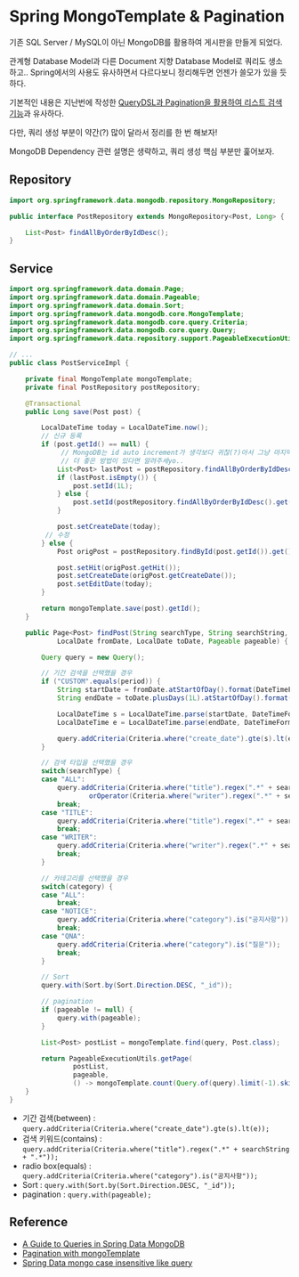 # Spring MongoTemplate & Pagination

기존 SQL Server / MySQL이 아닌 MongoDB를 활용하여 게시판을 만들게 되었다.

관계형 Database Model과 다른 Document 지향 Database Model로 쿼리도 생소하고.. Spring에서의 사용도 유사하면서 다르다보니 정리해두면 언젠가 쓸모가 있을 듯 하다.

기본적인 내용은 지난번에 작성한 [QueryDSL과 Pagination을 활용하여 리스트 검색 기능](https://data-make.tistory.com/671)과 유사하다.

다만, 쿼리 생성 부분이 약간(?) 많이 달라서 정리를 한 번 해보자!

MongoDB Dependency 관련 설명은 생략하고, 쿼리 생성 핵심 부분만 훑어보자.

## Repository

```java
import org.springframework.data.mongodb.repository.MongoRepository;

public interface PostRepository extends MongoRepository<Post, Long> {

	List<Post> findAllByOrderByIdDesc();
}
```

## Service

```java
import org.springframework.data.domain.Page;
import org.springframework.data.domain.Pageable;
import org.springframework.data.domain.Sort;
import org.springframework.data.mongodb.core.MongoTemplate;
import org.springframework.data.mongodb.core.query.Criteria;
import org.springframework.data.mongodb.core.query.Query;
import org.springframework.data.repository.support.PageableExecutionUtils;

// ...
public class PostServiceImpl {

	private final MongoTemplate mongoTemplate;
	private final PostRepository postRepository;

	@Transactional
	public Long save(Post post) {

		LocalDateTime today = LocalDateTime.now();
		// 신규 등록
		if (post.getId() == null) {
             // MongoDB는 id auto increment가 생각보다 귀찮(?)아서 그냥 마지막 게시물 Id를 받아왔다..
             // 더 좋은 방법이 있다면 알려주세yo..
			List<Post> lastPost = postRepository.findAllByOrderByIdDesc();
			if (lastPost.isEmpty()) {
				post.setId(1L);
			} else {
				post.setId(postRepository.findAllByOrderByIdDesc().get(0).getId() + 1);
			}

			post.setCreateDate(today);
         // 수정
		} else {
			Post origPost = postRepository.findById(post.getId()).get();

			post.setHit(origPost.getHit());
			post.setCreateDate(origPost.getCreateDate());
			post.setEditDate(today);
		}

		return mongoTemplate.save(post).getId();
	}

	public Page<Post> findPost(String searchType, String searchString, String category, String period,
			LocalDate fromDate, LocalDate toDate, Pageable pageable) {

		Query query = new Query();

		// 기간 검색을 선택했을 경우
		if ("CUSTOM".equals(period)) {
			String startDate = fromDate.atStartOfDay().format(DateTimeFormatter.ISO_LOCAL_DATE_TIME);
			String endDate = toDate.plusDays(1L).atStartOfDay().format(DateTimeFormatter.ISO_LOCAL_DATE_TIME);

			LocalDateTime s = LocalDateTime.parse(startDate, DateTimeFormatter.ISO_LOCAL_DATE_TIME);
			LocalDateTime e = LocalDateTime.parse(endDate, DateTimeFormatter.ISO_LOCAL_DATE_TIME);

			query.addCriteria(Criteria.where("create_date").gte(s).lt(e));
		}

		// 검색 타입을 선택했을 경우
		switch(searchType) {
		case "ALL":
			query.addCriteria(Criteria.where("title").regex(".*" + searchString + ".*").
					orOperator(Criteria.where("writer").regex(".*" + searchString + ".*")));
			break;
		case "TITLE":
			query.addCriteria(Criteria.where("title").regex(".*" + searchString + ".*"));
			break;
		case "WRITER":
			query.addCriteria(Criteria.where("writer").regex(".*" + searchString + ".*"));
			break;
		}

		// 카테고리를 선택했을 경우
		switch(category) {
		case "ALL":
			break;
		case "NOTICE":
			query.addCriteria(Criteria.where("category").is("공지사항"));
			break;
		case "QNA":
			query.addCriteria(Criteria.where("category").is("질문"));
			break;
		}

		// Sort
		query.with(Sort.by(Sort.Direction.DESC, "_id"));

		// pagination
		if (pageable != null) {
			query.with(pageable);
		}

		List<Post> postList = mongoTemplate.find(query, Post.class);

		return PageableExecutionUtils.getPage(
				postList,
                pageable,
                () -> mongoTemplate.count(Query.of(query).limit(-1).skip(-1), Post.class));
	}
}

```

- 기간 검색(between) : `query.addCriteria(Criteria.where("create_date").gte(s).lt(e));`
- 검색 키워드(contains) : `query.addCriteria(Criteria.where("title").regex(".*" + searchString + ".*"));`
- radio box(equals) : `query.addCriteria(Criteria.where("category").is("공지사항"));`
- Sort : `query.with(Sort.by(Sort.Direction.DESC, "_id"));`
- pagination : `query.with(pageable);`

## Reference

- [A Guide to Queries in Spring Data MongoDB](https://www.baeldung.com/queries-in-spring-data-mongodb)
- [Pagination with mongoTemplate](https://stackoverflow.com/questions/29030542/pagination-with-mongotemplate)
- [Spring Data mongo case insensitive like query](https://stackoverflow.com/questions/41746370/spring-data-mongo-case-insensitive-like-query)
